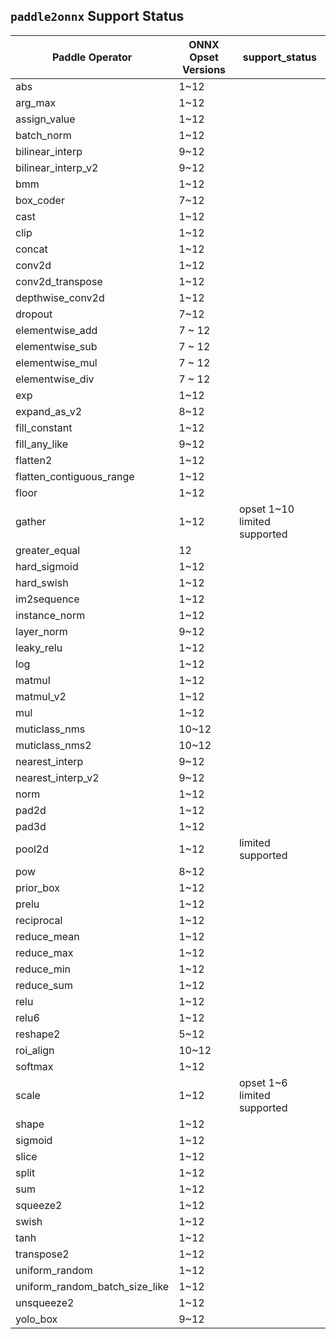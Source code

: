 ## `paddle2onnx` Support Status

| Paddle Operator |  ONNX Opset Versions | support_status |
| ------------- | ------------------------------- | -----------------|
| abs | 1~12 |
| arg_max | 1~12 |
| assign_value | 1~12 |
| batch_norm | 1~12 |
| bilinear_interp | 9~12 |
| bilinear_interp_v2 | 9~12 |
| bmm | 1~12 |
| box_coder | 7~12 |
| cast | 1~12 |
| clip | 1~12 |
| concat | 1~12 |
| conv2d | 1~12 |
| conv2d_transpose | 1~12 |
| depthwise_conv2d | 1~12 |
| dropout | 7~12 |
| elementwise_add | 7 ~ 12 |
| elementwise_sub | 7 ~ 12 |
| elementwise_mul | 7 ~ 12 |
| elementwise_div | 7 ~ 12 |
| exp | 1~12 |
| expand_as_v2 | 8~12 |
| fill_constant | 1~12 |
| fill_any_like | 9~12 |
| flatten2 | 1~12 |
| flatten_contiguous_range | 1~12 |
| floor | 1~12 |
| gather | 1~12 |  opset 1~10 limited supported |
| greater_equal | 12 |   |
| hard_sigmoid | 1~12 |
| hard_swish | 1~12 |
| im2sequence | 1~12 |
| instance_norm | 1~12 |
| layer_norm | 9~12 |
| leaky_relu | 1~12 |
| log | 1~12 |
| matmul | 1~12 |
| matmul_v2 | 1~12 |
| mul | 1~12 |
| muticlass_nms | 10~12 |
| muticlass_nms2 | 10~12 |
| nearest_interp | 9~12 |
| nearest_interp_v2 | 9~12 |
| norm | 1~12 |
| pad2d | 1~12 |
| pad3d | 1~12 |
| pool2d | 1~12 | limited supported |
| pow | 8~12 |
| prior_box | 1~12 |
| prelu | 1~12 |
| reciprocal | 1~12 |
| reduce_mean | 1~12 |
| reduce_max | 1~12 |
| reduce_min | 1~12 |
| reduce_sum | 1~12 |
| relu | 1~12 |
| relu6 | 1~12 |
| reshape2 | 5~12 |
| roi_align | 10~12 |
| softmax | 1~12 |
| scale | 1~12 | opset 1~6 limited supported |
| shape | 1~12 |
| sigmoid | 1~12 |
| slice | 1~12 |
| split | 1~12 |
| sum | 1~12 |
| squeeze2 | 1~12 |
| swish | 1~12 |
| tanh | 1~12 |
| transpose2 | 1~12 |
| uniform_random | 1~12 |
| uniform_random_batch_size_like | 1~12 |
| unsqueeze2 | 1~12 |
| yolo_box | 9~12 |
